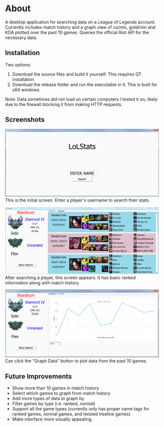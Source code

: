 # About
A desktop application for searching data on a League of Legends account. Currently includes match history and a graph view of cs/min, gold/min and KDA plotted over the past 10 games. Queries the official Riot API for the necessary data.

## Installation
Two options:
1. Download the source files and build it yourself. This requires QT installation.
2. Download the release folder and run the executable in it. This is built for x64 windows.

Note: Data sometimes did not load on certain computers I tested it on, likely due to the firewall blocking it from making HTTP requests.

## Screenshots
![Preview](Screenshots/01.png)
This is the initial screen. Enter a player's username to search their stats.

![Preview](Screenshots/02.png)
After searching a player, this screen appears. It has basic ranked information along with match history.

![Preview](Screenshots/03.png)
Can click the "Graph Data" button to plot data from the past 10 games.

## Future Improvements
* Show more than 10 games in match history
* Select which games to graph from match history
* Add more types of data to graph by
* Filter games by type (i.e. ranked, normal)
* Support all the game types (currently only has proper name tags for ranked games, normal games, and twisted treeline games)
* Make interface more visually appealing.